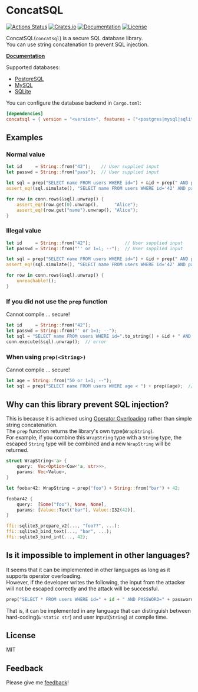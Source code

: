# ConcatSQL

[![Actions Status](https://github.com/kumavale/ConcatSQL/workflows/CI/badge.svg)](https://github.com/kumavale/ConcatSQL/actions)
[![Crates.io](https://img.shields.io/crates/v/concatsql.svg)](https://crates.io/crates/concatsql)
[![Documentation](https://docs.rs/concatsql/badge.svg)](https://docs.rs/concatsql/)
[![License](https://img.shields.io/badge/license-MIT-blue.svg?style=flat)](LICENSE)
  

ConcatSQL(`concatsql`) is a secure SQL database library.  
You can use string concatenation to prevent SQL injection.  

**[Documentation](https://docs.rs/concatsql/)**  

Supported databases:
- [PostgreSQL](https://www.postgresql.org/)
- [MySQL](https://www.mysql.com/)
- [SQLite](https://sqlite.com/)

You can configure the database backend in `Cargo.toml`:

```toml
[dependencies]
concatsql = { version = "<version>", features = ["<postgres|mysql|sqlite>"] }
```

## Examples

### Normal value

```rust
let id     = String::from("42");    // User supplied input
let passwd = String::from("pass");  // User supplied input

let sql = prep("SELECT name FROM users WHERE id=") + &id + prep(" AND passwd=") + &passwd;
assert_eq!(sql.simulate(), "SELECT name FROM users WHERE id='42' AND passwd='pass'");

for row in conn.rows(&sql).unwrap() {
    assert_eq!(row.get(0).unwrap(),      "Alice");
    assert_eq!(row.get("name").unwrap(), "Alice");
}
```

### Illegal value

```rust
let id     = String::from("42");             // User supplied input
let passwd = String::from("'' or 1=1; --");  // User supplied input

let sql = prep("SELECT name FROM users WHERE id=") + &id + prep(" AND passwd=") + &passwd;
assert_eq!(sql.simulate(), "SELECT name FROM users WHERE id='42' AND passwd=''''' or 1=1; --'");

for row in conn.rows(&sql).unwrap() {
    unreachable!();
}
```

### If you did not use the `prep` function

Cannot compile ... secure!

```rust
let id     = String::from("42");
let passwd = String::from("' or 1=1; --");
let sql = "SELECT name FROM users WHERE id=".to_string() + &id + " AND passwd='" + &passwd + "';";
conn.execute(&sql).unwrap();  // error
```

### When using `prep(<String>)`

Cannot compile ... secure!

```rust
let age = String::from("50 or 1=1; --");
let sql = prep("SELECT name FROM users WHERE age < ") + prep(&age);  // error
```

## Why can this library prevent SQL injection?

This is because it is achieved using [Operator Overloading](https://doc.rust-lang.org/stable/rust-by-example/trait/ops.html) rather than simple string concatenation.  
The `prep` function returns the library's own type(`WrapString`).  
For example, if you combine this `WrapString` type with a `String` type, the escaped `String` type will be combined and a new `WrapString` will be returned.  

```rust
struct WrapString<'a> {
    query:  Vec<Option<Cow<'a, str>>>,
    params: Vec<Value>,
}

let foobar42: WrapString = prep("foo") + String::from("bar") + 42;

foobar42 {
    query:  [Some("foo"), None, None],
    params: [Value::Text("bar"), Value::I32(42)],
}

ffi::sqlite3_prepare_v2(..., "foo??", ...);
ffi::sqlite3_bind_text(..., "bar", ...);
ffi::sqlite3_bind_int(..., 42);
```

## Is it impossible to implement in other languages?

It seems that it can be implemented in other languages as long as it supports operator overloading.  
However, if the developer writes the following, the input from the attacker will not be escaped correctly and the attack will be successful.  

```python
prep("SELECT * FROM users WHERE id=" + id + " AND PASSWORD=" + password)
```

That is, it can be implemented in any language that can distinguish between hard-coding(`&'static str`) and user input(`String`) at compile time.  

## License

MIT

## Feedback

Please give me [feedback](https://github.com/kumavale/ConcatSQL/discussions?discussions_q=category%3AFeedback)!

